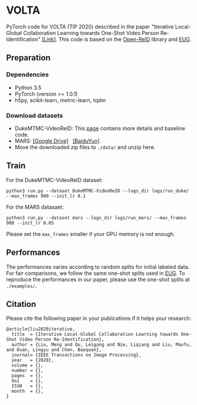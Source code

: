 # VOLTA

PyTorch code for VOLTA (TIP 2020) described in the paper "Iterative Local-Global Collaboration Learning towards One-Shot Video Person Re-Identification" [[Link]](https://ieeexplore.ieee.org/document/9211791). This code is based on the [Open-ReID](https://github.com/Cysu/open-reid) library and [EUG](<https://github.com/Yu-Wu/Exploit-Unknown-Gradually>). 

## Preparation
### Dependencies
- Python 3.5
- PyTorch (version >= 1.0.1)
- h5py, scikit-learn, metric-learn, tqdm

### Download datasets 
- DukeMTMC-VideoReID: This [page](https://github.com/Yu-Wu/DukeMTMC-VideoReID) contains more details and baseline code.
- MARS: [[Google Drive]](https://drive.google.com/open?id=1m6yLgtQdhb6pLCcb6_m7sj0LLBRvkDW0)   [[BaiduYun]](https://pan.baidu.com/s/1mByTdvXFsmobXOXBEkIWFw).
- Move the downloaded zip files to `./data/` and unzip here.


## Train

For the DukeMTMC-VideoReID dataset:
```shell
python3 run.py --dataset DukeMTMC-VideoReID --logs_dir logs/run_duke/ --max_frames 900 --init_lr 0.1
```

For the MARS datasaet:
```shell
python3 run.py --dataset mars --logs_dir logs/run_mars/ --max_frames 900 --init_lr 0.05
```
Please set the `max_frames` smaller if your GPU memory is not enough. 

## Performances

The performances varies according to random splits for initial labeled data. For fair comparisons, we follow the same one-shot splits used in [EUG](<https://github.com/Yu-Wu/Exploit-Unknown-Gradually>). To reproduce the performances in our paper, please use the one-shot splits at `./examples/`.


## Citation

Please cite the following paper in your publications if it helps your research: 

```
@article{liu2020iterative,
  title  = {Iterative Local-Global Collaboration Learning towards One-Shot Video Person Re-Identification},
  author = {Liu, Meng and Qu, Leigang and Nie, Liqiang and Liu, Maofu, and Duan, Lingyu and Chen, Baoquan},
  journal= {IEEE Transactions on Image Processing},
  year   = {2020}, 
  volume = {}, 
  number = {}, 
  pages  = {}, 
  doi    = {}, 
  ISSN   = {}, 
  month  = {},
} 
```

